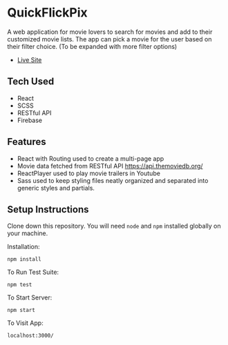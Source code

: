 # QuickFlickPix

A web application for movie lovers to search for movies and add to their customized movie lists. The app can pick a movie for the user based on their filter choice. (To be expanded with more filter options) 

- [Live Site](https://quickflickpix.netlify.app/)

## Tech Used

- React
- SCSS
- RESTful API
- Firebase

## Features

- React with Routing used to create a multi-page app
- Movie data fetched from RESTful API https://api.themoviedb.org/
- ReactPlayer used to play movie trailers in Youtube
- Sass used to keep styling files neatly organized and separated into generic styles and partials.

## Setup Instructions

Clone down this repository. You will need `node` and `npm` installed globally on your machine.

Installation:

`npm install`

To Run Test Suite:

`npm test`

To Start Server:

`npm start`

To Visit App:

`localhost:3000/`
